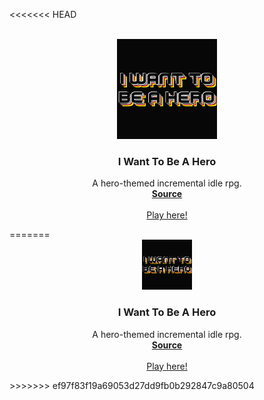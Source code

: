 <<<<<<< HEAD
<!-- PROJECT LOGO -->
<br />
<div align="center">
  <a href="https://github.com/github_username/repo_name">
    <img src="favicon.png" alt="Logo" width="160" height="160">
  </a>

<h3 align="center">I Want To Be A Hero</h3>

  <p align="center">
    A hero-themed incremental idle rpg.
    <br />
    <a href="https://github.com/Skeyne/I-want-to-be-a-hero"><strong>Source</strong></a>
    <br />
    <br />
    <a href="https://skeyne.github.io/I-want-to-be-a-hero/">Play here!</a>
  </p>
</div>
=======
<!-- PROJECT LOGO -->
<br />
<div align="center">
  <a href="https://github.com/github_username/repo_name">
    <img src="favicon.png" alt="Logo" width="80" height="80">
  </a>

<h3 align="center">I Want To Be A Hero</h3>

  <p align="center">
    A hero-themed incremental idle rpg.
    <br />
    <a href="https://github.com/Skeyne/I-want-to-be-a-hero"><strong>Source</strong></a>
    <br />
    <br />
    <a href="https://skeyne.github.io/I-want-to-be-a-hero/">Play here!</a>
  </p>
</div>
>>>>>>> ef97f83f19a69053d27dd9fb0b292847c9a80504
